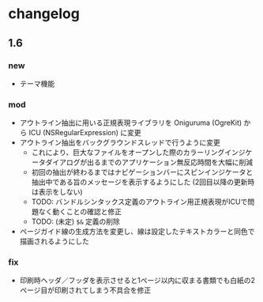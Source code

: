 
changelog
==========================

1.6
--------------------------

### new

- テーマ機能


### mod

- アウトライン抽出に用いる正規表現ライブラリを Oniguruma (OgreKit) から ICU (NSRegularExpression) に変更
- アウトライン抽出をバックグラウンドスレッドで行うように変更
    - これにより、巨大なファイルをオープンした際のカラーリングインジケータダイアログが出るまでのアプリケーション無反応時間を大幅に削減
    - 初回の抽出が終わるまではナビゲーションバーにスピンインジケータと抽出中である旨のメッセージを表示するようにした (2回目以降の更新時は表示をしない)
    - TODO: バンドルシンタックス定義のアウトライン用正規表現がICUで問題なく動くことの確認と修正
    - TODO: (未定) `$&` 定義の削除
- ページガイド線の生成方法を変更し、線は設定したテキストカラーと同色で描画されるようにした


### fix

- 印刷時ヘッダ／フッダを表示させると1ページ以内に収まる書類でも白紙の2ページ目が印刷されてしまう不具合を修正
